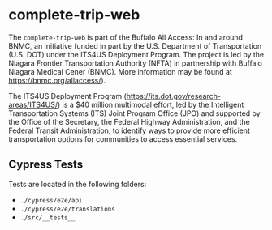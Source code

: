 # complete-trip-web

The `complete-trip-web` is part of the Buffalo All Access: In and around BNMC, an initiative funded in part by the U.S. Department of Transportation (U.S. DOT) under the ITS4US Deployment Program. The project is led by the Niagara Frontier Transportation Authority (NFTA) in partnership with Buffalo Niagara Medical Cener (BNMC). More information may be found at https://bnmc.org/allaccess/).
 
The ITS4US Deployment Program (https://its.dot.gov/research-areas/ITS4US/) is a $40 million multimodal effort, led by the Intelligent Transportation Systems (ITS) Joint Program Office (JPO) and supported by the Office of the Secretary, the Federal Highway Administration, and the Federal Transit Administration, to identify ways to provide more efficient transportation options for communities to access essential services.

## Cypress Tests

Tests are located in the following folders:

- `./cypress/e2e/api`
- `./cypress/e2e/translations`
- `./src/__tests__`

